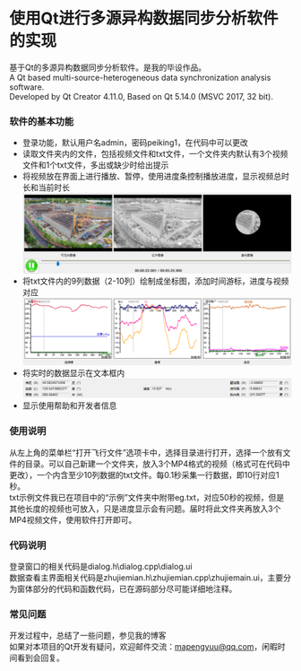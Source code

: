 # 使用Qt进行多源异构数据同步分析软件的实现
基于Qt的多源异构数据同步分析软件。是我的毕设作品。  
A Qt based multi-source-heterogeneous data synchronization analysis software.  
Developed by Qt Creator 4.11.0, Based on Qt 5.14.0 (MSVC 2017, 32 bit).

### 软件的基本功能
- 登录功能，默认用户名admin，密码peiking1，在代码中可以更改
- 读取文件夹内的文件，包括视频文件和txt文件，一个文件夹内默认有3个视频文件和1个txt文件，多出或缺少时给出提示
- 将视频放在界面上进行播放、暂停，使用进度条控制播放进度，显示视频总时长和当前时长
![视频](https://github.com/skfler/Qt_multi-source-heterogeneous/blob/master/ReadMeImage/shipin.png)
- 将txt文件内的9列数据（2-10列）绘制成坐标图，添加时间游标，进度与视频对应
![坐标图](https://github.com/skfler/Qt_multi-source-heterogeneous/blob/master/ReadMeImage/zuobiao.png)
- 将实时的数据显示在文本框内
![实时数据](https://github.com/skfler/Qt_multi-source-heterogeneous/blob/master/ReadMeImage/shishi.png)
- 显示使用帮助和开发者信息

### 使用说明
从左上角的菜单栏“打开飞行文件”选项卡中，选择目录进行打开，选择一个放有文件的目录。可以自己新建一个文件夹，放入3个MP4格式的视频（格式可在代码中更改），一个内含至少10列数据的txt文件。每0.1秒采集一行数据，即10行对应1秒。  
txt示例文件我已在项目中的“示例”文件夹中附带eg.txt，对应50秒的视频，但是其他长度的视频也可放入，只是进度显示会有问题。届时将此文件夹再放入3个MP4视频文件，使用软件打开即可。

### 代码说明
登录窗口的相关代码是dialog.h\dialog.cpp\dialog.ui  
数据查看主界面相关代码是zhujiemian.h\zhujiemian.cpp\zhujiemain.ui，主要分为窗体部分的代码和函数代码，已在源码部分尽可能详细地注释。

### 常见问题
开发过程中，总结了一些问题，参见我的博客  
如果对本项目的Qt开发有疑问，欢迎邮件交流：mapengyuu@qq.com，闲暇时间看到会回复。
